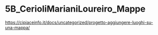 # 5B_CerioliMarianiLoureiro_Mappe
https://cipiaceinfo.it/docs/uncategorized/progetto-aggiungere-luoghi-su-una-mappa/
